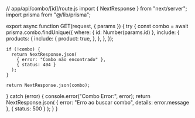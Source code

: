 // app/api/combo/[id]/route.js
import { NextResponse } from "next/server";
import prisma from "@/lib/prisma";

export async function GET(request, { params }) {
  try {
    const combo = await prisma.combo.findUnique({
      where: { id: Number(params.id) },
      include: {
        products: {
          include: {
            product: true,
          },
        },
      },
    });

    if (!combo) {
      return NextResponse.json(
        { error: "Combo não encontrado" },
        { status: 404 }
      );
    }

    return NextResponse.json(combo);
  } catch (error) {
    console.error("Combo Error:", error);
    return NextResponse.json(
      { error: "Erro ao buscar combo", details: error.message },
      { status: 500 }
    );
  }
}
